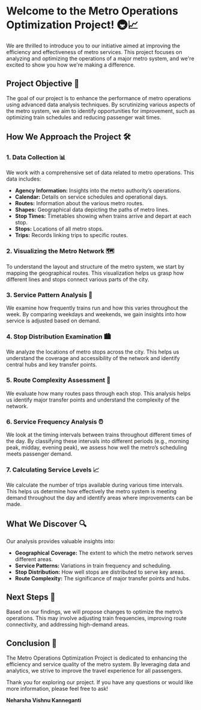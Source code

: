 
# Welcome to the Metro Operations Optimization Project! 🚇📈

We are thrilled to introduce you to our initiative aimed at improving the efficiency and effectiveness of metro services. This project focuses on analyzing and optimizing the operations of a major metro system, and we're excited to show you how we're making a difference.

## Project Objective 🎯

The goal of our project is to enhance the performance of metro operations using advanced data analysis techniques. By scrutinizing various aspects of the metro system, we aim to identify opportunities for improvement, such as optimizing train schedules and reducing passenger wait times.

## How We Approach the Project 🛠️

### 1. Data Collection 📊

We work with a comprehensive set of data related to metro operations. This data includes:

- **Agency Information:** Insights into the metro authority’s operations.
- **Calendar:** Details on service schedules and operational days.
- **Routes:** Information about the various metro routes.
- **Shapes:** Geographical data depicting the paths of metro lines.
- **Stop Times:** Timetables showing when trains arrive and depart at each stop.
- **Stops:** Locations of all metro stops.
- **Trips:** Records linking trips to specific routes.

### 2. Visualizing the Metro Network 🗺️

To understand the layout and structure of the metro system, we start by mapping the geographical routes. This visualization helps us grasp how different lines and stops connect various parts of the city.


### 3. Service Pattern Analysis 📅

We examine how frequently trains run and how this varies throughout the week. By comparing weekdays and weekends, we gain insights into how service is adjusted based on demand.


### 4. Stop Distribution Examination 🏙️

We analyze the locations of metro stops across the city. This helps us understand the coverage and accessibility of the network and identify central hubs and key transfer points.


### 5. Route Complexity Assessment 🔄

We evaluate how many routes pass through each stop. This analysis helps us identify major transfer points and understand the complexity of the network.


### 6. Service Frequency Analysis ⏰

We look at the timing intervals between trains throughout different times of the day. By classifying these intervals into different periods (e.g., morning peak, midday, evening peak), we assess how well the metro’s scheduling meets passenger demand.


### 7. Calculating Service Levels 📈

We calculate the number of trips available during various time intervals. This helps us determine how effectively the metro system is meeting demand throughout the day and identify areas where improvements can be made.


## What We Discover 🔍

Our analysis provides valuable insights into:

- **Geographical Coverage:** The extent to which the metro network serves different areas.
- **Service Patterns:** Variations in train frequency and scheduling.
- **Stop Distribution:** How well stops are distributed to serve key areas.
- **Route Complexity:** The significance of major transfer points and hubs.

## Next Steps 🚀

Based on our findings, we will propose changes to optimize the metro’s operations. This may involve adjusting train frequencies, improving route connectivity, and addressing high-demand areas.

## Conclusion 🎉

The Metro Operations Optimization Project is dedicated to enhancing the efficiency and service quality of the metro system. By leveraging data and analytics, we strive to improve the travel experience for all passengers.

Thank you for exploring our project. If you have any questions or would like more information, please feel free to ask!

**Neharsha Vishnu Kanneganti**
